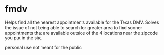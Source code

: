 # fmdv
Helps find all the nearest appointments available for the
Texas DMV. Solves the issue of not being able to search for
greater area to find sooner appointments that are 
available outside of the 4 locations near the zipcode you 
put in the site.

personal use not meant for the public